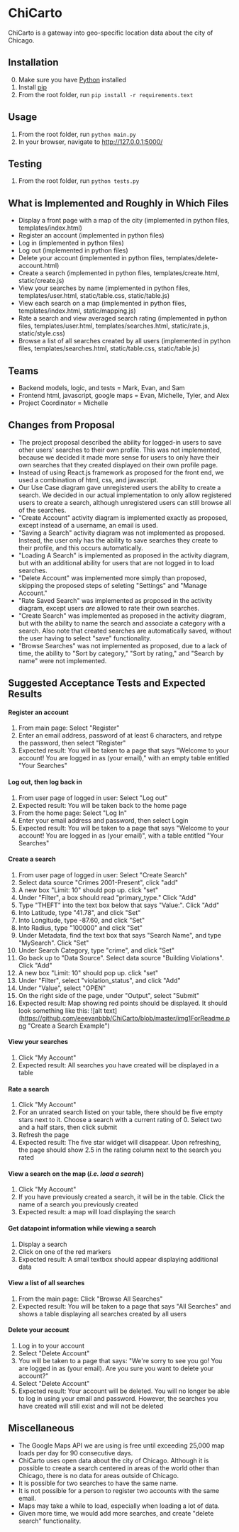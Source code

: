 # ChiCarto
ChiCarto is a gateway into geo-specific location data about the city of Chicago.

## Installation
0. Make sure you have [Python](https://www.python.org/downloads/) installed
1. Install [pip](https://pip.pypa.io/en/stable/installing/)
2. From the root folder, run `pip install -r requirements.text`

## Usage
1. From the root folder, run `python main.py`
2. In your browser, navigate to http://127.0.0.1:5000/

## Testing
1. From the root folder, run `python tests.py`

## What is Implemented and Roughly in Which Files
* Display a front page with a map of the city (implemented in python files, templates/index.html)
* Register an account (implemented in python files)
* Log in (implemented in python files)
* Log out (implemented in python files)
* Delete your account (implemented in python files, templates/delete-account.html)
* Create a search (implemented in python files, templates/create.html, static/create.js)
* View your searches by name (implemented in python files, templates/user.html, static/table.css, static/table.js)
* View each search on a map (implemented in python files, templates/index.html, static/mapping.js)
* Rate a search and view averaged search rating (implemented in python files, templates/user.html, templates/searches.html, static/rate.js, static/style.css)
* Browse a list of all searches created by all users (implemented in python files, templates/searches.html, static/table.css, static/table.js)

## Teams
* Backend models, logic, and tests = Mark, Evan, and Sam
* Frontend html, javascript, google maps = Evan, Michelle, Tyler, and Alex
* Project Coordinator = Michelle

## Changes from Proposal
* The project proposal described the ability for logged-in users to save other users' searches to their own profile. This was not implemented, because we decided it made more sense for users to only have their own searches that they created displayed on their own profile page.
* Instead of using React.js framework as proposed for the front end, we used a combination of html, css, and javascript.
* Our Use Case diagram gave unregistered users the ability to create a search. We decided in our actual implementation to only allow registered users to create a search, although unregistered users can still browse all of the searches. 
* "Create Account" activity diagram is implemented exactly as proposed, except instead of a username, an email is used. 
* "Saving a Search" activity diagram was not implemented as proposed. Instead, the user only has the ability to save searches they create to their profile, and this occurs automatically.
* "Loading A Search" is implemented as proposed in the activity diagram, but with an additional ability for users that are not logged in to load searches.
* "Delete Account" was implemented more simply than proposed, skipping the proposed steps of seleting "Settings" and "Manage Account."
* "Rate Saved Search" was implemented as proposed in the activity diagram, except users _are_ allowed to rate their own searches.
* "Create Search" was implemented as proposed in the activity diagram, but with the ability to name the search and associate a category with a search. Also note that created searches are automatically saved, without the user having to select "save" functionality.
* "Browse Searches" was not implemented as proposed, due to a lack of time, the ability to "Sort by category," "Sort by rating," and "Search by name" were not implemented.

## Suggested Acceptance Tests and Expected Results
#### Register an account
  1. From main page: Select "Register"
  2. Enter an email address, password of at least 6 characters, and retype the password, then select "Register" 
  3. Expected result: You will be taken to a page that says "Welcome to your account! You are logged in as (your email)," with an empty table entitled "Your Searches"

#### Log out, then log back in
  1. From user page of logged in user: Select "Log out" 
  2. Expected result: You will be taken back to the home page
  3. From the home page: Select "Log In"
  4. Enter your email address and password, then select Login
  5. Expected result: You will be taken to a page that says "Welcome to your account! You are logged in as (your email)", with a table entitled "Your Searches"

#### Create a search
  1. From user page of logged in user: Select "Create Search"
  2. Select data source "Crimes 2001-Present", click "add"
  3. A new box "Limit: 10" should pop up. click "set"
  4. Under "Filter", a box should read "primary_type." Click "Add"
  5. Type "THEFT" into the text box below that says "Value:". Click "Add" 
  6. Into Latitude, type "41.78", and click "Set" 
  7. Into Longitude, type -87.60, and click "Set"  
  8. Into Radius, type "100000" and click "Set" 
  9. Under Metadata, find the text box that says "Search Name", and type "MySearch". Click "Set"
  10. Under Search Category, type "crime", and click "Set" 
  11. Go back up to "Data Source". Select data source "Building Violations". Click "Add"
  12. A new box "Limit: 10" should pop up. click "set"
  13. Under "Filter", select "violation_status", and click "Add" 
  14. Under "Value", select "OPEN" 
  15. On the right side of the page, under "Output", select "Submit" 
  16. Expected result: Map showing red points should be displayed. It should look something like this:
![alt text] (https://github.com/eeevanbbb/ChiCarto/blob/master/img1ForReadme.png "Create a Search Example")
  
#### View your searches
  1. Click "My Account"
  2. Expected result: All searches you have created will be displayed in a table

#### Rate a search
  1. Click "My Account"
  2. For an unrated search listed on your table, there should be five empty stars next to it. Choose a search with a current rating of 0.  Select two and a half stars, then click submit
  3. Refresh the page
  4. Expected result: The five star widget will disappear. Upon refreshing, the page should show 2.5 in the rating column next to the search you rated

#### View a search on the map (_i.e. load a search_)
  1. Click "My Account"
  2. If you have previously created a search, it will be in the table. Click the name of a search you previously created
  3. Expected result: a map will load displaying the search

#### Get datapoint information while viewing a search
  1. Display a search
  2. Click on one of the red markers 
  3. Expected result: A small textbox should appear displaying additional data

#### View a list of all searches
  1. From the main page: Click "Browse All Searches"
  2. Expected result: You will be taken to a page that says "All Searches" and shows a table displaying all searches created by all users

#### Delete your account
  1. Log in to your account
  2. Select "Delete Account"
  3. You will be taken to a page that says: "We're sorry to see you go! You are logged in as (your email). Are you sure you want to delete your account?" 
  4. Select "Delete Account"
  5. Expected result: Your account will be deleted. You will no longer be able to log in using your email and password. However, the searches you have created will still exist and will not be deleted 

## Miscellaneous
* The Google Maps API we are using is free until exceeding 25,000 map loads per day for 90 consecutive days.
* ChiCarto uses open data about the city of Chicago. Although it is possible to create a search centered in areas of the world other than Chicago, there is no data for areas outside of Chicago. 
* It is possible for two searches to have the same name.
* It is not possible for a person to register two accounts with the same email.
* Maps may take a while to load, especially when loading a lot of data.
* Given more time, we would add more searches, and create "delete search" functionality. 
